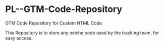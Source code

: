 # PL--GTM-Code-Repository

GTM Code Repository for Custom HTML Code

This Repository is to store any neiche code used by the tracking team, for easy access. 
